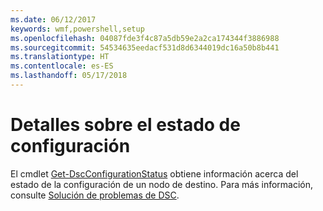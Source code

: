 ```yaml
---
ms.date: 06/12/2017
keywords: wmf,powershell,setup
ms.openlocfilehash: 04087fde3f4c87a5db59e2a2ca174344f3886988
ms.sourcegitcommit: 54534635eedacf531d8d6344019dc16a50b8b441
ms.translationtype: HT
ms.contentlocale: es-ES
ms.lasthandoff: 05/17/2018
---
```

# <a name="details-about-configuration-status"></a>Detalles sobre el estado de configuración

El cmdlet [Get-DscConfigurationStatus](https://technet.microsoft.com/library/mt517868.aspx) obtiene información acerca del estado de la configuración de un nodo de destino.
Para más información, consulte [Solución de problemas de DSC](https://msdn.microsoft.com/powershell/dsc/troubleshooting).
